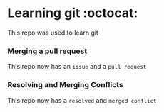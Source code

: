 # Learning git :octocat: 

This repo was  used to learn git

### Merging a pull request

This repo now has an `issue` and a `pull request`

### Resolving and Merging Conflicts

This repo now has a `resolved` and `merged conflict`
